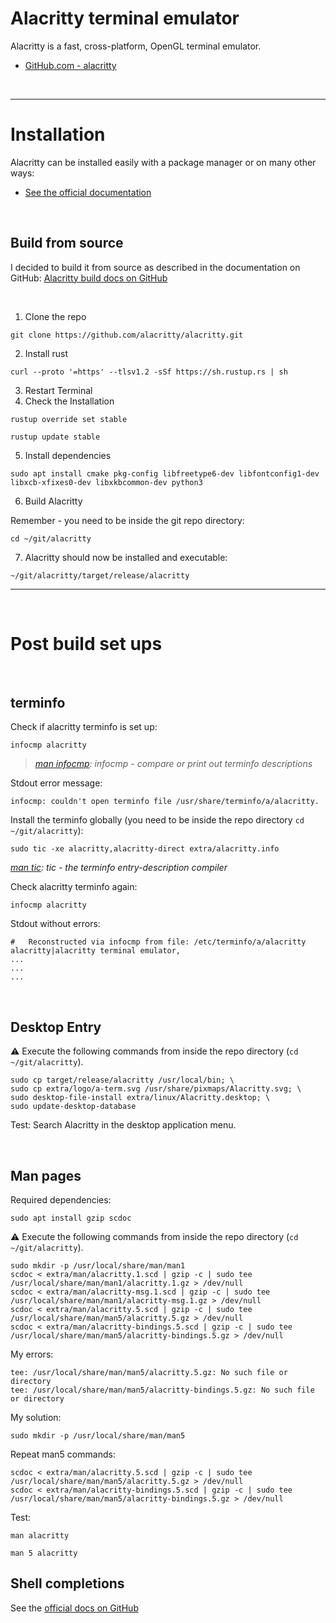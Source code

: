 # Alacritty terminal emulator

Alacritty is a fast, cross-platform, OpenGL terminal emulator.

- [GitHub.com - alacritty](https://github.com/alacritty/alacritty)

</br>

--------------------

# Installation

Alacritty can be installed easily with a package manager or on many other ways:

- [See the official documentation](https://github.com/alacritty/alacritty#installation)

</br>

## Build from source

I decided to build it from source as described in the documentation on GitHub: [Alacritty build docs on GitHub](https://github.com/alacritty/alacritty/blob/master/INSTALL.md#building)

</br>

1. Clone the repo

```shell
git clone https://github.com/alacritty/alacritty.git
```

2. Install rust

```shell
curl --proto '=https' --tlsv1.2 -sSf https://sh.rustup.rs | sh
```

3. Restart Terminal
4. Check the Installation

```shell
rustup override set stable
```

```shell
rustup update stable
```

5. Install dependencies

```shell
sudo apt install cmake pkg-config libfreetype6-dev libfontconfig1-dev libxcb-xfixes0-dev libxkbcommon-dev python3
```

6. Build Alacritty

Remember - you need to be inside the git repo directory:
```shell
cd ~/git/alacritty
```

7. Alacritty should now be installed and executable:
```shell
~/git/alacritty/target/release/alacritty
```

-------------

</br>

# Post build set ups

</br>

## terminfo 

Check if alacritty terminfo is set up:

```shell
infocmp alacritty
```

> _[man infocmp](https://linux.die.net/man/1/infocmp): infocmp - compare or print out terminfo descriptions_

Stdout error message:

```shell
infocmp: couldn't open terminfo file /usr/share/terminfo/a/alacritty.
```

Install the terminfo globally (you need to be inside the repo directory `cd ~/git/alacritty`):

```shell
sudo tic -xe alacritty,alacritty-direct extra/alacritty.info
```

_[man tic](https://linux.die.net/man/1/tic): tic - the terminfo entry-description compiler_

Check alacritty terminfo again:

```shell
infocmp alacritty
```

Stdout without errors:
```shell
#	Reconstructed via infocmp from file: /etc/terminfo/a/alacritty
alacritty|alacritty terminal emulator,
...
...
...
```

</br>

## Desktop Entry

⚠ Execute the following commands from inside the repo directory (`cd ~/git/alacritty`).

```shell
sudo cp target/release/alacritty /usr/local/bin; \
sudo cp extra/logo/a-term.svg /usr/share/pixmaps/Alacritty.svg; \
sudo desktop-file-install extra/linux/Alacritty.desktop; \
sudo update-desktop-database
```

Test: Search Alacritty in the desktop application menu.

</br>

## Man pages

Required dependencies:
```shell
sudo apt install gzip scdoc
```

⚠ Execute the following commands from inside the repo directory (`cd ~/git/alacritty`).

```shell
sudo mkdir -p /usr/local/share/man/man1
scdoc < extra/man/alacritty.1.scd | gzip -c | sudo tee /usr/local/share/man/man1/alacritty.1.gz > /dev/null
scdoc < extra/man/alacritty-msg.1.scd | gzip -c | sudo tee /usr/local/share/man/man1/alacritty-msg.1.gz > /dev/null
scdoc < extra/man/alacritty.5.scd | gzip -c | sudo tee /usr/local/share/man/man5/alacritty.5.gz > /dev/null
scdoc < extra/man/alacritty-bindings.5.scd | gzip -c | sudo tee /usr/local/share/man/man5/alacritty-bindings.5.gz > /dev/null
```

My errors:
```shell
tee: /usr/local/share/man/man5/alacritty.5.gz: No such file or directory  
tee: /usr/local/share/man/man5/alacritty-bindings.5.gz: No such file or directory
```

My solution:

```shell
sudo mkdir -p /usr/local/share/man/man5
```

Repeat man5 commands:

```shell
scdoc < extra/man/alacritty.5.scd | gzip -c | sudo tee /usr/local/share/man/man5/alacritty.5.gz > /dev/null
scdoc < extra/man/alacritty-bindings.5.scd | gzip -c | sudo tee /usr/local/share/man/man5/alacritty-bindings.5.gz > /dev/null
```

Test:

```shell
man alacritty
```

```shell
man 5 alacritty
```

## Shell completions

See the [official docs on GitHub](https://github.com/alacritty/alacritty/blob/master/INSTALL.md#shell-completions)